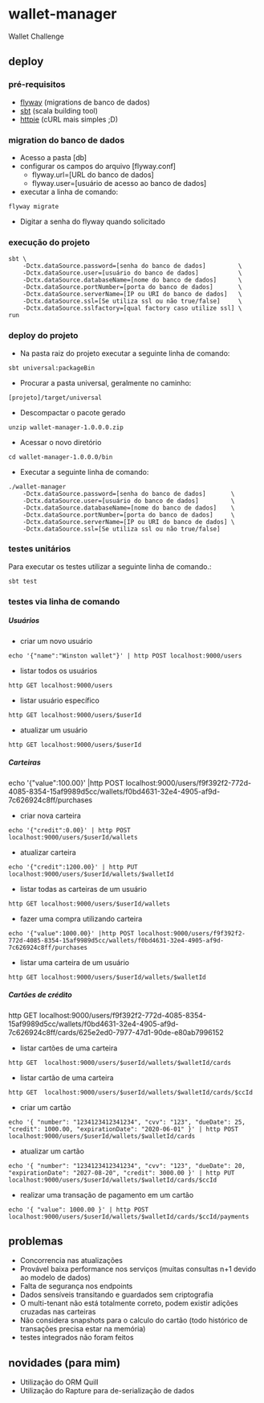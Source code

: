 # wallet-manager
Wallet Challenge
## deploy
### pré-requisitos
* [flyway](https://flywaydb.org/) (migrations de banco de dados)
* [sbt](http://www.scala-sbt.org/) (scala building tool)
* [httpie](https://httpie.org/) (cURL mais simples ;D)
### migration do banco de dados
* Acesso a pasta [db]
* configurar os campos do arquivo [flyway.conf]
  - flyway.url=[URL do banco de dados]
  - flyway.user=[usuário de acesso ao banco de dados]
* executar a linha de comando:
```
flyway migrate
```
* Digitar a senha do flyway quando solicitado
### execução do projeto
```sbtshell
sbt \
    -Dctx.dataSource.password=[senha do banco de dados]         \
    -Dctx.dataSource.user=[usuário do banco de dados]           \
    -Dctx.dataSource.databaseName=[nome do banco de dados]      \
    -Dctx.dataSource.portNumber=[porta do banco de dados]       \
    -Dctx.dataSource.serverName=[IP ou URI do banco de dados]   \
    -Dctx.dataSource.ssl=[Se utiliza ssl ou não true/false]     \
    -Dctx.dataSource.sslfactory=[qual factory caso utilize ssl] \
run
```
### deploy do projeto
* Na pasta raiz do projeto executar a seguinte linha de comando:
```sbtshell
sbt universal:packageBin
```
* Procurar a pasta universal, geralmente no caminho:
```
[projeto]/target/universal
```
* Descompactar o pacote gerado
```
unzip wallet-manager-1.0.0.0.zip
```
* Acessar o novo diretório
```
cd wallet-manager-1.0.0.0/bin
```
* Executar a seguinte linha de comando:
```
./wallet-manager
    -Dctx.dataSource.password=[senha do banco de dados]       \
    -Dctx.dataSource.user=[usuário do banco de dados]         \
    -Dctx.dataSource.databaseName=[nome do banco de dados]    \
    -Dctx.dataSource.portNumber=[porta do banco de dados]     \
    -Dctx.dataSource.serverName=[IP ou URI do banco de dados] \
    -Dctx.dataSource.ssl=[Se utiliza ssl ou não true/false]
```
### testes unitários
Para executar os testes utilizar a seguinte linha de comando.:
```sbtshell
sbt test
```
### testes via linha de comando
##### Usuários
* criar um novo usuário
```
echo '{"name":"Winston wallet"}' | http POST localhost:9000/users
```
* listar todos os usuários
```
http GET localhost:9000/users
```
* listar usuário específico
```
http GET localhost:9000/users/$userId
```
* atualizar um usuário
```
http GET localhost:9000/users/$userId
```
##### Carteiras
echo '{"value":100.00}' |http POST localhost:9000/users/f9f392f2-772d-4085-8354-15af9989d5cc/wallets/f0bd4631-32e4-4905-af9d-7c626924c8ff/purchases

* criar nova carteira
```
echo '{"credit":0.00}' | http POST localhost:9000/users/$userId/wallets

```
* atualizar carteira
```
echo '{"credit":1200.00}' | http PUT localhost:9000/users/$userId/wallets/$walletId
```
* listar todas as carteiras de um usuário
```
http GET localhost:9000/users/$userId/wallets

```
* fazer uma compra utilizando carteira
```
echo '{"value":1000.00}' |http POST localhost:9000/users/f9f392f2-772d-4085-8354-15af9989d5cc/wallets/f0bd4631-32e4-4905-af9d-7c626924c8ff/purchases
```
* listar uma carteira de um usuário
```
http GET localhost:9000/users/$userId/wallets/$walletId
```
##### Cartões de crédito



http GET  localhost:9000/users/f9f392f2-772d-4085-8354-15af9989d5cc/wallets/f0bd4631-32e4-4905-af9d-7c626924c8ff/cards/625e2ed0-7977-47d1-90de-e80ab7996152
* listar cartões de uma carteira
```
http GET  localhost:9000/users/$userId/wallets/$walletId/cards
```
* listar cartão de uma carteira
```
http GET  localhost:9000/users/$userId/wallets/$walletId/cards/$ccId
```
* criar um cartão
```
echo '{ "number": "1234123412341234", "cvv": "123", "dueDate": 25, "credit": 1000.00, "expirationDate": "2020-06-01" }' | http POST localhost:9000/users/$userId/wallets/$walletId/cards
```
* atualizar um cartão
```
echo '{ "number": "1234123412341234", "cvv": "123", "dueDate": 20, "expirationDate": "2027-08-20", "credit": 3000.00 }' | http PUT  localhost:9000/users/$userId/wallets/$walletId/cards/$ccId
```
* realizar uma transação de pagamento em um cartão
```
echo '{ "value": 1000.00 }' | http POST localhost:9000/users/$userId/wallets/$walletId/cards/$ccId/payments
```
## problemas
* Concorrencia nas atualizações
* Provável baixa performance nos serviços (muitas consultas n+1 devido ao modelo de dados)
* Falta de segurança nos endpoints
* Dados sensíveis transitando e guardados sem criptografia
* O multi-tenant não está totalmente correto, podem existir adições cruzadas nas carteiras
* Não considera snapshots para o calculo do cartão (todo histórico de transações precisa estar na memória)
* testes integrados não foram feitos
## novidades (para mim)
* Utilização do ORM Quill
* Utilização do Rapture para de-serialização de dados